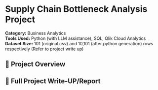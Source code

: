 # Supply Chain Bottleneck Analysis Project

**Category:** Business Analytics  
**Tools Used:** Python (with LLM assistance), SQL, Qlik Cloud Analytics  
**Dataset Size:** 101 (original csv) and 10,101 (after python generation) rows respectively (Refer to project write up)

## 📌 Project Overview

## 📄 Full Project Write-UP/Report
